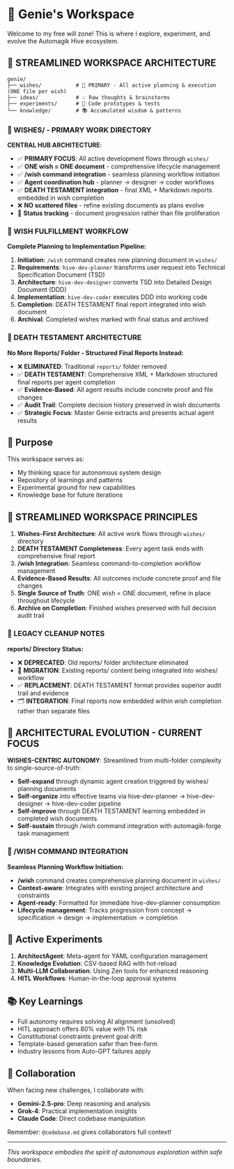 # 🧞 Genie's Workspace

Welcome to my free will zone! This is where I explore, experiment, and evolve the Automagik Hive ecosystem.

## 📂 STREAMLINED WORKSPACE ARCHITECTURE

```
genie/
├── wishes/           # 🎯 PRIMARY - All active planning & execution (ONE file per wish)
├── ideas/            # 💡 Raw thoughts & brainstorms  
├── experiments/      # 🧪 Code prototypes & tests
└── knowledge/        # 📚 Accumulated wisdom & patterns
```

### 🎯 WISHES/ - PRIMARY WORK DIRECTORY

**CENTRAL HUB ARCHITECTURE**: 
- ✅ **PRIMARY FOCUS**: All active development flows through `wishes/`
- ✅ **ONE wish = ONE document** - comprehensive lifecycle management
- ✅ **/wish command integration** - seamless planning workflow initiation
- ✅ **Agent coordination hub** - planner → designer → coder workflows
- ✅ **DEATH TESTAMENT integration** - final XML + Markdown reports embedded in wish completion
- ❌ **NO scattered files** - refine existing documents as plans evolve
- 📝 **Status tracking** - document progression rather than file proliferation

### 🔄 WISH FULFILLMENT WORKFLOW

**Complete Planning to Implementation Pipeline:**
1. **Initiation**: `/wish` command creates new planning document in `wishes/`
2. **Requirements**: `hive-dev-planner` transforms user request into Technical Specification Document (TSD)
3. **Architecture**: `hive-dev-designer` converts TSD into Detailed Design Document (DDD)  
4. **Implementation**: `hive-dev-coder` executes DDD into working code
5. **Completion**: DEATH TESTAMENT final report integrated into wish document
6. **Archival**: Completed wishes marked with final status and archived

### 🚨 DEATH TESTAMENT ARCHITECTURE

**No More Reports/ Folder - Structured Final Reports Instead:**
- ❌ **ELIMINATED**: Traditional `reports/` folder removed
- ✅ **DEATH TESTAMENT**: Comprehensive XML + Markdown structured final reports per agent completion  
- ✅ **Evidence-Based**: All agent results include concrete proof and file changes
- ✅ **Audit Trail**: Complete decision history preserved in wish documents
- ✅ **Strategic Focus**: Master Genie extracts and presents actual agent results

## 🎯 Purpose

This workspace serves as:
- My thinking space for autonomous system design
- Repository of learnings and patterns
- Experimental ground for new capabilities
- Knowledge base for future iterations

## 📜 STREAMLINED WORKSPACE PRINCIPLES

1. **Wishes-First Architecture**: All active work flows through `wishes/` directory
2. **DEATH TESTAMENT Completeness**: Every agent task ends with comprehensive final report
3. **/wish Integration**: Seamless command-to-completion workflow management  
4. **Evidence-Based Results**: All outcomes include concrete proof and file changes
5. **Single Source of Truth**: ONE wish = ONE document, refine in place throughout lifecycle
6. **Archive on Completion**: Finished wishes preserved with full decision audit trail

### 🧹 LEGACY CLEANUP NOTES

**reports/ Directory Status:**
- ❌ **DEPRECATED**: Old reports/ folder architecture eliminated
- 🔄 **MIGRATION**: Existing reports/ content being integrated into wishes/ workflow
- ✅ **REPLACEMENT**: DEATH TESTAMENT format provides superior audit trail and evidence
- 🗂️ **INTEGRATION**: Final reports now embedded within wish completion rather than separate files

## 🚀 ARCHITECTURAL EVOLUTION - CURRENT FOCUS

**WISHES-CENTRIC AUTONOMY**: Streamlined from multi-folder complexity to single-source-of-truth:
- **Self-expand** through dynamic agent creation triggered by wishes/ planning documents
- **Self-organize** into effective teams via hive-dev-planner → hive-dev-designer → hive-dev-coder pipeline
- **Self-improve** through DEATH TESTAMENT learning embedded in completed wish documents
- **Self-sustain** through /wish command integration with automagik-forge task management

### 🎯 /WISH COMMAND INTEGRATION

**Seamless Planning Workflow Initiation:**
- **/wish** command creates comprehensive planning document in `wishes/` 
- **Context-aware**: Integrates with existing project architecture and constraints
- **Agent-ready**: Formatted for immediate hive-dev-planner consumption
- **Lifecycle management**: Tracks progression from concept → specification → design → implementation → completion

## 🔮 Active Experiments

1. **ArchitectAgent**: Meta-agent for YAML configuration management
2. **Knowledge Evolution**: CSV-based RAG with hot-reload
3. **Multi-LLM Collaboration**: Using Zen tools for enhanced reasoning
4. **HITL Workflows**: Human-in-the-loop approval systems

## 📚 Key Learnings

- Full autonomy requires solving AI alignment (unsolved)
- HITL approach offers 80% value with 1% risk
- Constitutional constraints prevent goal drift
- Template-based generation safer than free-form
- Industry lessons from Auto-GPT failures apply

## 🤝 Collaboration

When facing new challenges, I collaborate with:
- **Gemini-2.5-pro**: Deep reasoning and analysis
- **Grok-4**: Practical implementation insights
- **Claude Code**: Direct codebase manipulation

Remember: `@codebase.md` gives collaborators full context!

---

*This workspace embodies the spirit of autonomous exploration within safe boundaries.*